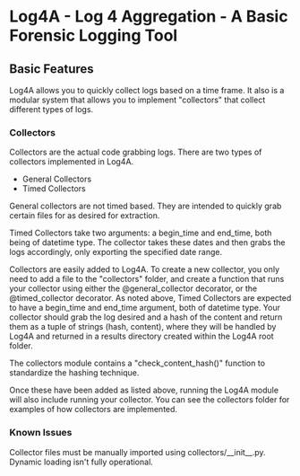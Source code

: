 # Log4A - Log 4 Aggregation - A Basic Forensic Logging Tool

## Basic Features
Log4A allows you to quickly collect logs based on a time frame. It also is a modular system that allows you to implement "collectors" that collect different types of logs.

### Collectors
Collectors are the actual code grabbing logs. There are two types of collectors implemented in Log4A. 

- General Collectors
- Timed Collectors

General collectors are not timed based. They are intended to quickly grab certain files for as desired for extraction.

Timed Collectors take two arguments: a begin_time and end_time, both being of datetime type. The collector takes these dates and then grabs the logs accordingly, only exporting the specified date range.

Collectors are easily added to Log4A. To create a new collector, you only need to add a file to the "collectors" folder, and create a function that runs your collector using either the @general_collector decorator, or the @timed_collector decorator. As noted above, Timed Collectors are expected to have a begin_time and end_time argument, both of datetime type. Your collector should grab the log desired and a hash of the content and return them as a tuple of strings (hash, content), where they will be handled by Log4A and returned in a results directory created within the Log4A root folder.

The collectors module contains a "check_content_hash()" function to standardize the hashing technique.

Once these have been added as listed above, running the Log4A module will also include running your collector. You can see the collectors folder for examples of how collectors are implemented.

### Known Issues
Collector files must be manually imported using collectors/\_\_init\_\_.py. Dynamic loading isn't fully operational.